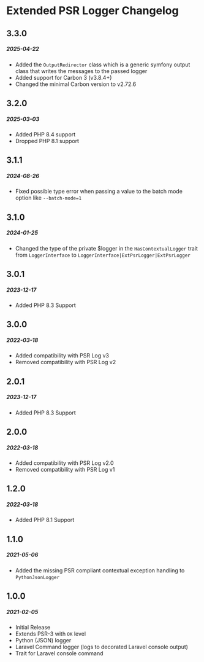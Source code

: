 # Extended PSR Logger Changelog

## 3.3.0
##### 2025-04-22

- Added the `OutputRedirector` class which is a generic symfony output class that writes the messages to the passed logger
- Added support for Carbon 3 (v3.8.4+)
- Changed the minimal Carbon version to v2.72.6

## 3.2.0
##### 2025-03-03

- Added PHP 8.4 support
- Dropped PHP 8.1 support

## 3.1.1
##### 2024-08-26

- Fixed possible type error when passing a value to the batch mode option like `--batch-mode=1`

## 3.1.0
##### 2024-01-25

- Changed the type of the private $logger in the `HasContextualLogger` trait from `LoggerInterface` to `LoggerInterface|ExtPsrLogger|ExtPsrLogger`

## 3.0.1
##### 2023-12-17

- Added PHP 8.3 Support

## 3.0.0
##### 2022-03-18

- Added compatibility with PSR Log v3
- Removed compatibility with PSR Log v2

## 2.0.1
##### 2023-12-17

- Added PHP 8.3 Support

## 2.0.0
##### 2022-03-18

- Added compatibility with PSR Log v2.0
- Removed compatibility with PSR Log v1

## 1.2.0
##### 2022-03-18

- Added PHP 8.1 Support

## 1.1.0
##### 2021-05-06

- Added the missing PSR compliant contextual exception handling to `PythonJsonLogger`

## 1.0.0
##### 2021-02-05

- Initial Release
- Extends PSR-3 with `OK` level
- Python (JSON) logger
- Laravel Command logger (logs to decorated Laravel console output)
- Trait for Laravel console command
